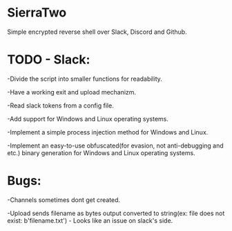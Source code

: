 # SierraTwo
Simple encrypted reverse shell over Slack, Discord and Github. 



# TODO - Slack:
-Divide the script into smaller functions for readability.

-Have a working exit and upload mechanizm.

-Read slack tokens from a config file.

-Add support for Windows and Linux operating systems.

-Implement a simple process injection method for Windows and Linux.

-Implement an easy-to-use obfuscated(for evasion, not anti-debugging and etc.) binary generation for Windows and Linux operating systems.

# Bugs:

-Channels sometimes dont get created.

-Upload sends filename as bytes output converted to string(ex: file does not exist: b'filename.txt') - Looks like an issue on slack's side.
